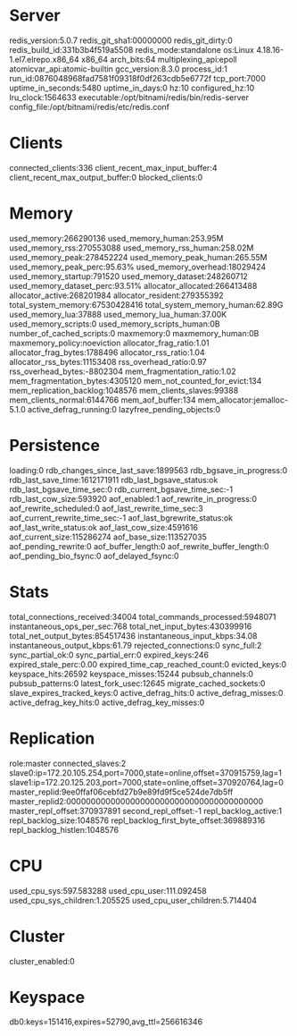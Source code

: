 # Server
redis_version:5.0.7
redis_git_sha1:00000000
redis_git_dirty:0
redis_build_id:331b3b4f519a5508
redis_mode:standalone
os:Linux 4.18.16-1.el7.elrepo.x86_64 x86_64
arch_bits:64
multiplexing_api:epoll
atomicvar_api:atomic-builtin
gcc_version:8.3.0
process_id:1
run_id:0876048968fad7581f09318f0df263cdb5e6772f
tcp_port:7000
uptime_in_seconds:5480
uptime_in_days:0
hz:10
configured_hz:10
lru_clock:1564633
executable:/opt/bitnami/redis/bin/redis-server
config_file:/opt/bitnami/redis/etc/redis.conf

# Clients
connected_clients:336
client_recent_max_input_buffer:4
client_recent_max_output_buffer:0
blocked_clients:0

# Memory
used_memory:266290136
used_memory_human:253.95M
used_memory_rss:270553088
used_memory_rss_human:258.02M
used_memory_peak:278452224
used_memory_peak_human:265.55M
used_memory_peak_perc:95.63%
used_memory_overhead:18029424
used_memory_startup:791520
used_memory_dataset:248260712
used_memory_dataset_perc:93.51%
allocator_allocated:266413488
allocator_active:268201984
allocator_resident:279355392
total_system_memory:67530428416
total_system_memory_human:62.89G
used_memory_lua:37888
used_memory_lua_human:37.00K
used_memory_scripts:0
used_memory_scripts_human:0B
number_of_cached_scripts:0
maxmemory:0
maxmemory_human:0B
maxmemory_policy:noeviction
allocator_frag_ratio:1.01
allocator_frag_bytes:1788496
allocator_rss_ratio:1.04
allocator_rss_bytes:11153408
rss_overhead_ratio:0.97
rss_overhead_bytes:-8802304
mem_fragmentation_ratio:1.02
mem_fragmentation_bytes:4305120
mem_not_counted_for_evict:134
mem_replication_backlog:1048576
mem_clients_slaves:99388
mem_clients_normal:6144766
mem_aof_buffer:134
mem_allocator:jemalloc-5.1.0
active_defrag_running:0
lazyfree_pending_objects:0

# Persistence
loading:0
rdb_changes_since_last_save:1899563
rdb_bgsave_in_progress:0
rdb_last_save_time:1612171911
rdb_last_bgsave_status:ok
rdb_last_bgsave_time_sec:0
rdb_current_bgsave_time_sec:-1
rdb_last_cow_size:593920
aof_enabled:1
aof_rewrite_in_progress:0
aof_rewrite_scheduled:0
aof_last_rewrite_time_sec:3
aof_current_rewrite_time_sec:-1
aof_last_bgrewrite_status:ok
aof_last_write_status:ok
aof_last_cow_size:4591616
aof_current_size:115286274
aof_base_size:113527035
aof_pending_rewrite:0
aof_buffer_length:0
aof_rewrite_buffer_length:0
aof_pending_bio_fsync:0
aof_delayed_fsync:0

# Stats
total_connections_received:34004
total_commands_processed:5948071
instantaneous_ops_per_sec:768
total_net_input_bytes:430399916
total_net_output_bytes:854517436
instantaneous_input_kbps:34.08
instantaneous_output_kbps:61.79
rejected_connections:0
sync_full:2
sync_partial_ok:0
sync_partial_err:0
expired_keys:246
expired_stale_perc:0.00
expired_time_cap_reached_count:0
evicted_keys:0
keyspace_hits:26592
keyspace_misses:15244
pubsub_channels:0
pubsub_patterns:0
latest_fork_usec:12645
migrate_cached_sockets:0
slave_expires_tracked_keys:0
active_defrag_hits:0
active_defrag_misses:0
active_defrag_key_hits:0
active_defrag_key_misses:0

# Replication
role:master
connected_slaves:2
slave0:ip=172.20.105.254,port=7000,state=online,offset=370915759,lag=1
slave1:ip=172.20.125.203,port=7000,state=online,offset=370920764,lag=0
master_replid:9ee0ffaf06cebfd27b9e89fd9f5ce524de7db5ff
master_replid2:0000000000000000000000000000000000000000
master_repl_offset:370937891
second_repl_offset:-1
repl_backlog_active:1
repl_backlog_size:1048576
repl_backlog_first_byte_offset:369889316
repl_backlog_histlen:1048576

# CPU
used_cpu_sys:597.583288
used_cpu_user:111.092458
used_cpu_sys_children:1.205525
used_cpu_user_children:5.714404

# Cluster
cluster_enabled:0

# Keyspace
db0:keys=151416,expires=52790,avg_ttl=256616346
